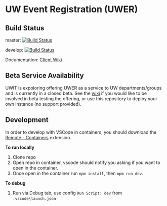 # UW Event Registration (UWER)

## Build Status

master: [![Build Status](https://dev.azure.com/uwit-ews/WS/_apis/build/status/uwwebservices.idcard-webapp-poc?branchName=master)](https://dev.azure.com/uwit-ews/WS/_build/latest?definitionId=50&branchName=master)

develop: [![Build Status](https://dev.azure.com/uwit-ews/WS/_apis/build/status/uwwebservices.idcard-webapp-poc?branchName=develop)](https://dev.azure.com/uwit-ews/WS/_build/latest?definitionId=50&branchName=develop)

Documentation: [Client Wiki](https://wiki.cac.washington.edu/pages/viewpage.action?pageId=92391281)

## Beta Service Availability

UWIT is expoloring offering UWER as a service to UW departments/groups and is currently in a closed beta. See the [wiki](https://wiki.cac.washington.edu/pages/viewpage.action?pageId=92391281) if you would like to be involved in beta testing the offering, or use this repository to deploy your own instance (no support provided).


## Development

In order to develop with VSCode in containers, you should download the [Remote - Containers](https://marketplace.visualstudio.com/items?itemName=ms-vscode-remote.remote-containers) extension.

**To run locally**
1. Clone repo
2. Open repo in container, vscode should notify you asking if you want to open in the container.
3. Once open in the container run `npm install`, then `npm run dev`.

**To debug**
1. Run via Debug tab, use config `Run Script: dev` from `.vscode\launch.json`